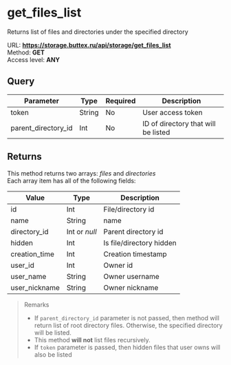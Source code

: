 # get_files_list
Returns list of files and directories under the specified directory

URL: **https://storage.buttex.ru/api/storage/get_files_list** \
Method: **GET** \
Access level: **ANY**

## Query
| Parameter           | Type   | Required | Description                          |
|---------------------|--------|----------|--------------------------------------|
| token               | String | No       | User access token                    |
| parent_directory_id | Int    | No       | ID of directory that will be listed  |

## Returns
This method returns two arrays: *files* and *directories* \
Each array item has all of the following fields: 

| Value         | Type          | Description              |
|---------------|---------------|--------------------------| 
| id            | Int           | File/directory id        |
| name          | String        | name                     |
| directory_id  | Int or *null* | Parent directory id      |
| hidden        | Int           | Is file/directory hidden |
| creation_time | Int           | Creation timestamp       |
| user_id       | Int           | Owner id                 |
| user_name     | String        | Owner username           |
| user_nickname | String        | Owner nickname           |

> Remarks
> - If `parent_directory_id` parameter is not passed, then method will return
> list of root directory files. Otherwise, the specified directory will be listed.
> - This method **will not** list files recursively.
> - If `token` parameter is passed, then hidden files that user owns will also be listed